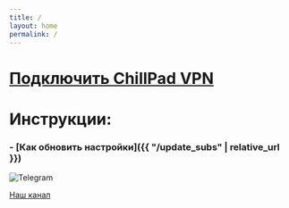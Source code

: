 ```yaml
---
title: /
layout: home
permalink: /
---
```


# [Подключить ChillPad VPN](https://t.me/CP_VPNbot)

# Инструкции:
### - [Как обновить настройки]({{ "/update_subs" | relative_url }})

![Telegram](https://telegram-badge.vercel.app/api/telegram-badge?channelId=@CP_VPN&style=for-the-badge)

[Наш канал](https://telegram-badge.vercel.app/api/telegram-badge?channelId=@CP_VPN&style=for-the-badge)